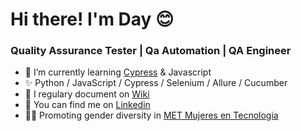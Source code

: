 # Hi there! I'm Day 😊

### Quality Assurance Tester | Qa Automation | QA Engineer

- :seedling: I’m currently learning [Cypress](https://www.cypress.io/) & Javascript
- :sparkles: Python / JavaScript / Cypress / Selenium / Allure / Cucumber
- :page_with_curl: I regulary document on [Wiki](https://dbquiroga.github.io/wiki.dbquiroga/)
- :link: You can find me on [Linkedin](https://www.linkedin.com/in/dbquiroga/)
- 👩‍💻 Promoting gender diversity in [MET Mujeres en Tecnologia](https://mujeresentecnologia.org/)
